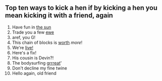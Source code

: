 
## Top ten ways to kick a hen if by kicking a hen you mean kicking it with a friend, again
1. Have fun in [the sun](https://101clipart.com/wp-content/uploads/10/Sun%20With%20Sunglasses%20Clipart%2006.jpg)
2. Trade you a few [ewe](https://www.google.com/url?sa=i&url=https%3A%2F%2Finews.co.uk%2Fnews%2Fuk%2Fbig-sheep-absolute-unit-museum-143224&psig=AOvVaw1wujPqTHZfRp-n-H8VuBXc&ust=1639442360334000&source=images&cd=vfe&ved=0CAsQjRxqFwoTCKjh5u7E3_QCFQAAAAAdAAAAABAJ)
3. aref, you G!
4. This chain of blocks is [worth](https://coinmarketcap.com/currencies/harmony/) *more*!
5. We're [live!](https://twitch.tv)
6. Here's a fix!
7. His cousin is Devin?!
8. The bodysurfing [grrreat](https://massolutions.biz/8-tips-to-make-your-messaging-grrrreat/)'
9. Don't decline my fine twine
10. Hello again, old friend